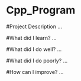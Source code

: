 # Cpp_Program

#Project Description
...

#What did I learn?
...

#What did I do well?
...

#What did I do poorly?
...

#How can I improve?
...
